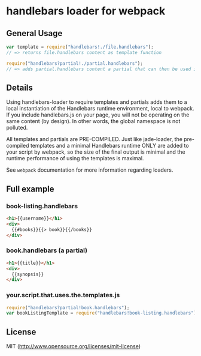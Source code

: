 # handlebars loader for webpack

## General Usage

``` javascript
var template = require("handlebars!./file.handlebars");
// => returns file.handlebars content as template function

require("handlebars?partial!./partial.handlebars");
// => adds partial.handlebars content a partial that can then be used in a template. Simply requiring the partial, specifying to the loader that is a partial the with "?partial" query param, to make it available elsewhere
```

## Details

Using handlebars-loader to require templates and partials adds them to a local instantiation of the Handlebars runtime environment, local to webpack. If you include handlebars.js on your page, you will not be operating on the same content (by design).  In other words, the global namespace is not polluted.

All templates and partials are PRE-COMPILED.  Just like jade-loader, the pre-compiled templates and a minimal Handlebars runtime ONLY are added to your script by webpack, so the size of the final output is minimal and the runtime performance of using the templates is maximal.

See `webpack` documentation for more information regarding loaders.

## Full example

### book-listing.handlebars
```html
<h1>{{username}}</h1>
<div>
  {{#books}}{{> book}}{{/books}}
</div>
```

### book.handlebars (a partial)
```html
<h1>{{title}}</h1>
<div>
  {{synopsis}}
</div>
```

### your.script.that.uses.the.templates.js
```javascript
require("handlebars?partial!book.handlebars");
var bookListingTemplate = require("handlebars!book-listing.handlebars"); // this template can render using the partial above
```

## License

MIT (http://www.opensource.org/licenses/mit-license)